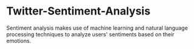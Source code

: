 # Twitter-Sentiment-Analysis
Sentiment analysis makes use of machine learning and natural language processing techniques to analyze users' sentiments based on their emotions.
